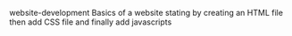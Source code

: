  website-development
Basics of a website
stating by creating an HTML file
then add CSS file
and finally add javascripts



